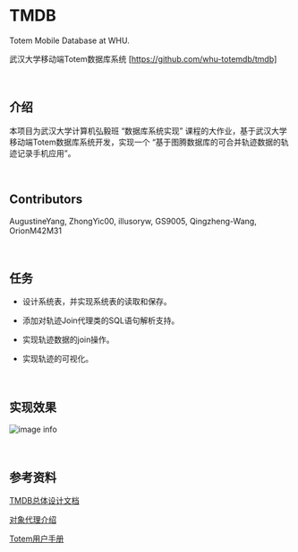 # TMDB 

Totem Mobile Database at WHU.

武汉大学移动端Totem数据库系统 [https://github.com/whu-totemdb/tmdb]

&emsp;

## 介绍

本项目为武汉大学计算机弘毅班 “数据库系统实现” 课程的大作业，基于武汉大学移动端Totem数据库系统开发，实现一个 “基于图腾数据库的可合并轨迹数据的轨迹记录手机应用”。


&emsp;

## Contributors
AugustineYang, ZhongYic00, illusoryw, GS9005, Qingzheng-Wang, OrionM42M31

&emsp;

## 任务

- 设计系统表，并实现系统表的读取和保存。

- 添加对轨迹Join代理类的SQL语句解析支持。

- 实现轨迹数据的join操作。

- 实现轨迹的可视化。

&emsp;

## 实现效果
![image info](./image.JPG)

&emsp;

## 参考资料

[TMDB总体设计文档](file/TMDB总体设计文档3.0.pdf)

[对象代理介绍](http://totemdb.whu.edu.cn/upload/202102/02/202102022020113648.pdf)

[Totem用户手册](http://totemdb.whu.edu.cn/upload/202102/02/202102022020276488.pdf)

